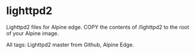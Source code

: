 # lighttpd2
Lighttpd2 files for Alpine edge. COPY the contents of /lighttpd2 to the root of your Alpine image.

All tags: Lighttpd2 master from Github, Alpine Edge.

